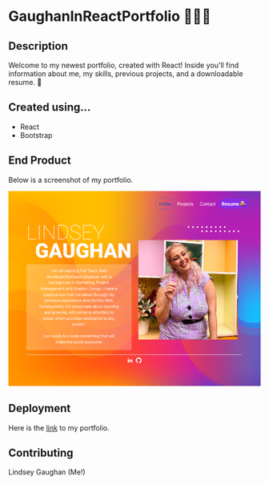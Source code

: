 # GaughanlnReactPortfolio 💁🏼‍♀️

## Description

Welcome to my newest portfolio, created with React! Inside you'll find information about me, my skills, previous projects, and a downloadable resume. 💾

## Created using...

* React
* Bootstrap

## End Product 
Below is a screenshot of my portfolio.

![screenshot of Lindsey Gaughan finished portfolio](./src/components/assets/PortfolioDeploy.png)

## Deployment

Here is the [link](https://gaughanln.github.io/gaughanlnReactPortfolio/) to my portfolio.

## Contributing
Lindsey Gaughan (Me!)
